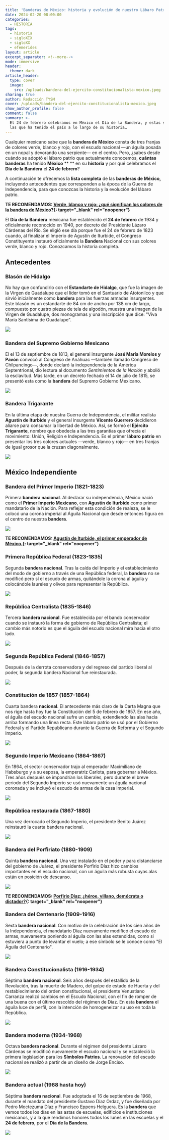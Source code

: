 ```yaml
---
title: 'Banderas de México: historia y evolución de nuestro Lábaro Patrio'
date: 2024-02-20 08:00:00
categories:
  - HISTORIA
tags:
  - historia
  - sigloXIX
  - sigloXX
  - efemerides
layout: article
excerpt_separator: <!--more-->
mode: immersive
header:
  theme: dark
article_header:
  type: cover
  image:
    src: /uploads/bandera-del-ejercito-constitucionalista-mexico.jpeg
sharing: true
author: Redacción TYSM
cover: /uploads/bandera-del-ejercito-constitucionalista-mexico.jpeg
show_author_profile: false
comment: false
summary: >-
  El 24 de febrero celebramos en México el Día de la Bandera, y estas son todas
  las que ha tenido el país a lo largo de su historia…
---
```

Cualquier mexicano sabe que la **bandera de México** consta de tres franjas de colores verde, blanco y rojo, con el escudo nacional —un águila posada en un nopal y devorando una serpiente— en el centro. Pero, ¿sabes desde cuándo se adoptó el lábaro patrio que actualmente conocemos, **cuántas banderas** ha tenido **México** \*\* \*\* en su **historia** y por qué celebramos el **Día de la Bandera** el **24 de febrero**?

A continuación te ofrecemos la **lista completa** de las **banderas de México,** incluyendo antecedentes que corresponden a la época de la Guerra de Independencia, para que conozcas la historia y la evolución del lábaro patrio.

**TE RECOMENDAMOS: [Verde, blanco y rojo: ¿qué significan los colores de la bandera de México?](https://blog.tonoysumariachi.com/mexicanisimos/2022/11/24/verde-blanco-y-rojo-que-significan-los-colores-de-bandera-de-mexico.html){: target="_blank" rel="noopener"}**

El **Día de la Bandera** mexicana fue establecido el **24 de febrero** de 1934 y oficialmente reconocido en 1940, por decreto del Presidente Lázaro Cárdenas del Río. Se eligió ese día porque fue el 24 de febrero de 1823 cuando, al finalizar el Imperio de Agustín de Iturbide, el Congreso Constituyente instauró oficialmente la **Bandera** Nacional con sus colores verde, blanco y rojo. Conozcamos la historia completa.

## Antecedentes

### Blasón de Hidalgo

No hay que confundirlo con el **Estandarte de Hidalgo**, que fue la imagen de la Virgen de Guadalupe que el líder tomó en el Santuario de Atotonilco y que sirvió inicialmente como **bandera** para las fuerzas armadas insurgentes. Este blasón es un estandarte de 84 cm de ancho por 138 cm de largo, compuesto por cuatro piezas de tela de algodón, muestra una imagen de la Virgen de Guadalupe, dos monogramas y una inscripción que dice: "Viva María Santísima de Guadalupe".

​​​​![](https://upload.wikimedia.org/wikipedia/commons/thumb/1/1e/Estandarte_1_de_Miguel_Hidalgo_MNH.jpg/598px-Estandarte_1_de_Miguel_Hidalgo_MNH.jpg)

### Bandera del Supremo Gobierno Mexicano

El el 13 de septiembre de 1813, el general insurgente **José María Morelos y Pavón** convocó al Congreso de Anáhuac —también llamado Congreso de Chilpancingo—, donde declaró la independencia de la América Septentrional, dio lectura al documento *Sentimientos de la Nación* y abolió la esclavitud. Más tarde, en un decreto fechado el 14 de julio de 1815, se presentó esta como la **bandera** del Supremo Gobierno Mexicano.

![](https://upload.wikimedia.org/wikipedia/commons/thumb/6/60/Bandera_del_Supremo_Gobierno_Mexicano.svg/1024px-Bandera_del_Supremo_Gobierno_Mexicano.svg.png)

### Bandera Trigarante

En la última etapa de nuestra Guerra de Independencia, el militar realista **Agustín de Iturbide** y el general insurgente **Vicente Guerrero** decidieron aliarse para consumar la libertad de México. Así, se formó el **Ejército Trigarante**, nombre que obedecía a las tres garantías que ofrecía el movimiento: Unión, Religión e Independencia. Es el primer **lábaro patrio** en presentar los tres colores actuales —verde, blanco y rojo— en tres franjas de igual grosor que la cruzan diagonalmente.

![](https://upload.wikimedia.org/wikipedia/commons/thumb/7/77/Flag_of_the_Three_Guarantees.svg/1024px-Flag_of_the_Three_Guarantees.svg.png)

## México Independiente

### Bandera del Primer Imperio (1821-1823)

Primera **bandera nacional**. Al declarar su independencia, México nació como el **Primer Imperio Mexicano**, con **Agustín de Iturbide** como primer mandatario de la Nación. Para reflejar esta condición de realeza, se le colocó una corona imperial al Águila Nacional que desde entonces figura en el centro de nuestra **bandera**.

![](https://upload.wikimedia.org/wikipedia/commons/thumb/4/42/Flag_of_Mexico_%281821_-_1823%29.png/1024px-Flag_of_Mexico_%281821_-_1823%29.png)

**TE RECOMENDAMOS: [Agustín de Iturbide, el primer emperador de México.](https://blog.tonoysumariachi.com/historia/2023/05/17/agustin-de-inturbide-primer-presidente-de-mexico.html){: target="_blank" rel="noopener"}**

### Primera República Federal (1823-1835)

Segunda **bandera nacional**. Tras la caída del Imperio y el establecimiento del modo de gobierno a través de una República federal, la **bandera** no se modificó pero sí el escudo de armas, quitándole la corona al águila y colocándole laureles y olivos para representar la República.

![](https://upload.wikimedia.org/wikipedia/commons/thumb/e/e2/Bandera_de_la_Primera_Rep%C3%BAblica_Federal_de_los_Estados_Unidos_Mexicanos.svg/1024px-Bandera_de_la_Primera_Rep%C3%BAblica_Federal_de_los_Estados_Unidos_Mexicanos.svg.png)

### República Centralista (1835-1846)

Tercera **bandera nacional**. Fue establecida por el bando conservador cuando se instauró la forma de gobierno de República Centralista; el cambio más notorio es que el águila del escudo nacional mira hacia el otro lado.

![](https://upload.wikimedia.org/wikipedia/commons/thumb/f/f5/Bandera_de_la_Rep%C3%BAblica_Central_Mexicana.svg/1024px-Bandera_de_la_Rep%C3%BAblica_Central_Mexicana.svg.png)

### Segunda República Federal (1846-1857)

Después de la derrota conservadora y del regreso del partido liberal al poder, la segunda bandera Nacional fue reinstaurada.

![](https://upload.wikimedia.org/wikipedia/commons/thumb/e/e2/Bandera_de_la_Primera_Rep%C3%BAblica_Federal_de_los_Estados_Unidos_Mexicanos.svg/1024px-Bandera_de_la_Primera_Rep%C3%BAblica_Federal_de_los_Estados_Unidos_Mexicanos.svg.png)

### Constitución de 1857 (1857-1864)

Cuarta bandera **nacional**. El antecedente más claro de la Carta Magna que nos rige hasta hoy fue la Constitución del 5 de febrero de 1857. En ese año, el águila del escudo nacional sufre un cambio, extendiendo las alas hacia arriba formando una línea recta. Este lábaro patrio se usó por el Gobierno Federal y el Partido Republicano durante la Guerra de Reforma y el Segundo Imperio.

![](https://upload.wikimedia.org/wikipedia/commons/thumb/c/ce/Bandera_de_la_Segunda_Rep%C3%BAblica_Federal_de_los_Estados_Unidos_Mexicanos.svg/1024px-Bandera_de_la_Segunda_Rep%C3%BAblica_Federal_de_los_Estados_Unidos_Mexicanos.svg.png)

### Segundo Imperio Mexicano (1864-1867)

En 1864, el sector conservador trajo al emperador Maximiliano de Habsburgo y a su esposa, la emperatriz Carlota, para gobernar a México. Tres años después se impondrían los liberales, pero durante el breve periodo del Segundo Imperio se usó nuevamente un águila nacional coronada y se incluyó el escudo de armas de la casa imperial.

![](https://upload.wikimedia.org/wikipedia/commons/thumb/e/ef/Flag_of_the_Second_Mexican_Empire_%281865-1867%29.svg/1024px-Flag_of_the_Second_Mexican_Empire_%281865-1867%29.svg.png)

### República restaurada (1867-1880)

Una vez derrocado el Segundo Imperio, el presidente Benito Juárez reinstauró la cuarta bandera nacional.

![](https://upload.wikimedia.org/wikipedia/commons/thumb/c/ce/Bandera_de_la_Segunda_Rep%C3%BAblica_Federal_de_los_Estados_Unidos_Mexicanos.svg/1024px-Bandera_de_la_Segunda_Rep%C3%BAblica_Federal_de_los_Estados_Unidos_Mexicanos.svg.png)

### Bandera del Porfiriato (1880-1909)

Quinta **bandera nacional**. Una vez instalado en el poder y para distanciarse del gobierno de Juárez, el presidente Porfirio Díaz hizo cambios importantes en el escudo nacional, con un águila más robusta cuyas alas están en posición de descanso.

![](https://upload.wikimedia.org/wikipedia/commons/thumb/e/e0/Bandera_de_M%C3%A9xico_%281880-1893%29.png/1024px-Bandera_de_M%C3%A9xico_%281880-1893%29.png)

**TE RECOMENDAMOS: [Porfirio Díaz: ¿héroe, villano, demócrata o dictador?](https://blog.tonoysumariachi.com/historia/2023/08/29/porfirio-d%C3%ADaz-h%C3%A9roe-dem%C3%B3crata-villano-o-dictador.html){: target="_blank" rel="noopener"}**

### Bandera del Centenario (1909-1916)

Sexta **bandera nacional**. Con motivo de la celebración de los cien años de la Independencia, el mandatario Díaz nuevamente modificó el escudo de armas, nuevamente poniendo al águila con las alas extendidas, como si estuviera a punto de levantar el vuelo; a ese símbolo se le conoce como "El Águila del Centenario".

![](https://upload.wikimedia.org/wikipedia/commons/thumb/8/8c/Bandera_de_M%C3%A9xico_%281893-1916%29.png/1024px-Bandera_de_M%C3%A9xico_%281893-1916%29.png)

### Bandera Constitucionalista (1916-1934)

Séptima **bandera nacional**. Seis años después del estallido de la Revolución, tras la muerte de Madero, del golpe de estado de Huerta y del restablecimiento del orden constitucional, el presidente Venustiano Carranza realizó cambios en el Escudo Nacional, con el fin de romper de una buena con el último rescoldo del régimen de Díaz. En esta **bandera** el águila luce de perfil, con la intención de homogeneizar su uso en toda la República.

![](https://upload.wikimedia.org/wikipedia/commons/thumb/3/32/Bandera_de_la_Tercera_Rep%C3%BAblica_Federal_de_los_Estados_Unidos_Mexicanos.svg/1024px-Bandera_de_la_Tercera_Rep%C3%BAblica_Federal_de_los_Estados_Unidos_Mexicanos.svg.png)

### Bandera moderna (1934-1968)

Octava **bandera nacional**. Durante el régimen del presidente Lázaro Cárdenas se modificó nuevamente el escudo nacional y se estableció la primera legislación para los **Símbolos Patrios**. La renovación del escudo nacional se realizó a partir de un diseño de Jorge Enciso.

![](https://upload.wikimedia.org/wikipedia/commons/thumb/7/76/Bandera_de_M%C3%A9xico_%281934-1968%29.png/1024px-Bandera_de_M%C3%A9xico_%281934-1968%29.png)

### Bandera actual (1968 hasta hoy)

Séptima **bandera naciona**l. Fue adoptada el 16 de septiembre de 1968, durante el mandato del presidente Gustavo Díaz Ordaz, y fue diseñada por Pedro Moctezuma Díaz y Francisco Eppens Helguera. Es la **bandera** que vemos todos los días en las astas de escuelas, edificios e instituciones mexicanos, y a la que rendimos honores todos los lunes en las escuelas y el **24 de febrero**, por el **Día de la Bandera**.

![](https://upload.wikimedia.org/wikipedia/commons/thumb/f/fc/Flag_of_Mexico.svg/1024px-Flag_of_Mexico.svg.png)